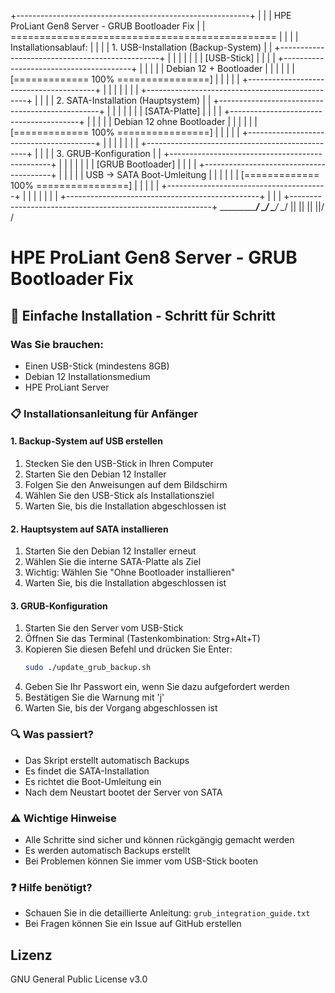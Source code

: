 +----------------------------------------------------------+
|                                                          |
|  HPE ProLiant Gen8 Server - GRUB Bootloader Fix          |
|  ==============================================          |
|                                                          |
|  Installationsablauf:                                    |
|                                                          |
|  1. USB-Installation (Backup-System)                     |
|  +------------------------------------------------+      |
|  |                                                |      |
|  |    [USB-Stick]                                 |      |
|  |    +----------------------------------------+  |      |
|  |    | Debian 12 + Bootloader                |  |      |
|  |    | [============= 100% ================] |  |      |
|  |    +----------------------------------------+  |      |
|  |                                                |      |
|  +------------------------------------------------+      |
|                                                          |
|  2. SATA-Installation (Hauptsystem)                      |
|  +------------------------------------------------+      |
|  |                                                |      |
|  |    [SATA-Platte]                               |      |
|  |    +----------------------------------------+  |      |
|  |    | Debian 12 ohne Bootloader              |  |      |
|  |    | [============= 100% ================] |  |      |
|  |    +----------------------------------------+  |      |
|  |                                                |      |
|  +------------------------------------------------+      |
|                                                          |
|  3. GRUB-Konfiguration                                  |
|  +------------------------------------------------+      |
|  |                                                |      |
|  |    [GRUB Bootloader]                           |      |
|  |    +----------------------------------------+  |      |
|  |    | USB -> SATA Boot-Umleitung            |  |      |
|  |    | [============= 100% ================] |  |      |
|  |    +----------------------------------------+  |      |
|  |                                                |      |
|  +------------------------------------------------+      |
|                                                          |
+----------------------------------------------------------+
        \___________________________________/
                 \___________________/
                      \________/
                         \__/
                          ||
                          ||
                          ||
                         \||/
                          \/

# HPE ProLiant Gen8 Server - GRUB Bootloader Fix

## 🚀 Einfache Installation - Schritt für Schritt

### Was Sie brauchen:
- Einen USB-Stick (mindestens 8GB)
- Debian 12 Installationsmedium
- HPE ProLiant Server

### 📋 Installationsanleitung für Anfänger

#### 1. Backup-System auf USB erstellen
1. Stecken Sie den USB-Stick in Ihren Computer
2. Starten Sie den Debian 12 Installer
3. Folgen Sie den Anweisungen auf dem Bildschirm
4. Wählen Sie den USB-Stick als Installationsziel
5. Warten Sie, bis die Installation abgeschlossen ist

#### 2. Hauptsystem auf SATA installieren
1. Starten Sie den Debian 12 Installer erneut
2. Wählen Sie die interne SATA-Platte als Ziel
3. Wichtig: Wählen Sie "Ohne Bootloader installieren"
4. Warten Sie, bis die Installation abgeschlossen ist

#### 3. GRUB-Konfiguration
1. Starten Sie den Server vom USB-Stick
2. Öffnen Sie das Terminal (Tastenkombination: Strg+Alt+T)
3. Kopieren Sie diesen Befehl und drücken Sie Enter:
   ```bash
   sudo ./update_grub_backup.sh
   ```
4. Geben Sie Ihr Passwort ein, wenn Sie dazu aufgefordert werden
5. Bestätigen Sie die Warnung mit 'j'
6. Warten Sie, bis der Vorgang abgeschlossen ist

### 🔍 Was passiert?
- Das Skript erstellt automatisch Backups
- Es findet die SATA-Installation
- Es richtet die Boot-Umleitung ein
- Nach dem Neustart bootet der Server von SATA

### ⚠️ Wichtige Hinweise
- Alle Schritte sind sicher und können rückgängig gemacht werden
- Es werden automatisch Backups erstellt
- Bei Problemen können Sie immer vom USB-Stick booten

### ❓ Hilfe benötigt?
- Schauen Sie in die detaillierte Anleitung: `grub_integration_guide.txt`
- Bei Fragen können Sie ein Issue auf GitHub erstellen

## Lizenz

GNU General Public License v3.0
